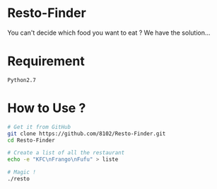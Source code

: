# Resto-Finder
You can't decide which food you want to eat ? We have the solution...

Requirement
===

```
Python2.7
```

How to Use ?
===

```bash
# Get it from GitHub
git clone https://github.com/8102/Resto-Finder.git
cd Resto-Finder

# Create a list of all the restaurant
echo -e "KFC\nFrango\nFufu" > liste

# Magic !
./resto
